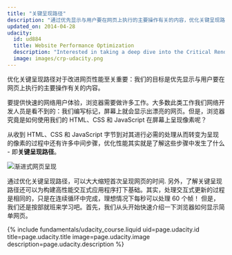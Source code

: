 ```yaml
---
title: "关键呈现路径"
description: "通过优先显示与用户要在网页上执行的主要操作有关的内容，优化关键呈现路径。"
updated_on: 2014-04-28
udacity:
  id: ud884
  title: Website Performance Optimization
  description: "Interested in taking a deep dive into the Critical Rendering Path? Check out or companion course and learn how the browser converts HTML, CSS, and JavaScript to pixels on the screen, how to use DevTools to measure performance, and how to optimize the Critical Rendering Path of your pages."
  image: images/crp-udacity.png
---
```

<p class="intro">
  优化关键呈现路径对于改进网页性能至关重要：我们的目标是优先显示与用户要在网页上执行的主要操作有关的内容。
</p>

要提供快速的网络用户体验，浏览器需要做许多工作。大多数此类工作我们网络开发人员是看不到的：我们编写标记，屏幕上就会显示出漂亮的网页。但是，浏览器究竟是如何使用我们的 HTML、CSS 和 JavaScript 在屏幕上呈现像素呢？

从收到 HTML、CSS 和 JavaScript 字节到对其进行必需的处理从而转变为呈现的像素的过程中还有许多中间步骤，优化性能其实就是了解这些步骤中发生了什么 - 即**关键呈现路径**。

<img src="images/progressive-rendering.png" class="center" alt="渐进式网页呈现">

通过优化关键呈现路径，可以大大缩短首次呈现网页的时间. 另外，了解关键呈现路径还可以为构建高性能交互式应用程序打下基础。其实，处理交互式更新的过程是相同的，只是在连续循环中完成，理想情况下每秒可以处理 60 个帧！ 但是，我们还是按部就班来学习吧。首先，我们从头开始快速介绍一下浏览器如何显示简单网页。

{% include fundamentals/udacity_course.liquid uid=page.udacity.id title=page.udacity.title image=page.udacity.image description=page.udacity.description %}


